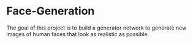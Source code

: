 # Face-Generation

The goal of this project is to build a generator network to generate new images of human faces that look as realistic as possible. 
